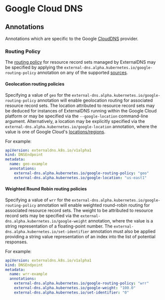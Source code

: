 # Google Cloud DNS

## Annotations

Annotations which are specific to the Google
[CloudDNS](https://cloud.google.com/dns/docs/overview) provider.

### Routing Policy

The [routing policy](https://cloud.google.com/dns/docs/routing-policies-overview)
for resource record sets managed by ExternalDNS may be specified by applying the
`external-dns.alpha.kubernetes.io/google-routing-policy` annotation on any of the
supported [sources](../sources/about.md).

#### Geolocation routing policies

Specifying a value of `geo` for the `external-dns.alpha.kubernetes.io/google-routing-policy`
annotation will enable geolocation routing for associated resource record sets. The
location attributed to resource record sets may be deduced for instances of ExternalDNS
running within the Google Cloud platform or may be specified via the `--google-location`
command-line argument. Alternatively, a location may be explicitly specified via the
`external-dns.alpha.kubernetes.io/google-location` annotation, where the value is one
of Google Cloud's [locations/regions](https://cloud.google.com/docs/geography-and-regions).

For example:
```yaml
apiVersion: externaldns.k8s.io/v1alpha1
kind: DNSEndpoint
metadata:
  name: geo-example
  annotations:
    external-dns.alpha.kubernetes.io/google-routing-policy: "geo"
    external-dns.alpha.kubernetes.io/google-location: "us-east1"
```

#### Weighted Round Robin routing policies

Specifying a value of `wrr` for the `external-dns.alpha.kubernetes.io/google-routing-policy`
annotation will enable weighted round-robin routing for associated resource record sets.
The weight to be attributed to resource record sets may be specified via the
`external-dns.alpha.kubernetes.io/google-weight` annotation, where the value is a string
representation of a floating-point number. The `external-dns.alpha.kubernetes.io/set-identifier`
annotation must also be applied providing a string value representation of an index into
the list of potential responses.

For example:
```yaml
apiVersion: externaldns.k8s.io/v1alpha1
kind: DNSEndpoint
metadata:
  name: wrr-example
  annotations:
    external-dns.alpha.kubernetes.io/google-routing-policy: "wrr"
    external-dns.alpha.kubernetes.io/google-weight: "100.0"
    external-dns.alpha.kubernetes.io/set-identifier: "0"
```